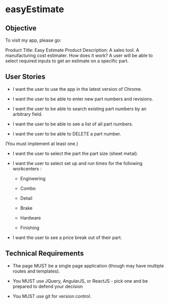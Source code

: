 # easyEstimate

## Objective

To visit my app, please go: 


Product Title: Easy Estimate
Product Description: A sales tool. A manufacturing cost estimater.
How does it work? A user will be able to select required inputs to get an estimate on a specific part.



## User Stories



- I want the user to use the app in the latest version of Chrome.

- I want the user to be able to enter new part numbers and revisions.

- I want the user to be able to search existing part numbers by an arbitrary field.

- I want the user to be able to see a list of all part numbers.

- I want the user to be able to DELETE a part number.

 (You must implement at least one.)

- I want the user to select the part the part size (sheet metal).


- I want the user to select set up and run times for the following workcenters :

   - Engineering

   - Combo

   - Detail

   - Brake

   - Hardware 

   - Finishing

- I want the user to see a price break out of their part.



## Technical Requirements



- The page MUST be a single page application (though may have multiple routes and templates).

- You MUST use JQuery, AngularJS, or ReactJS - pick one and be prepared to defend your decision

- You MUST use git for version control.